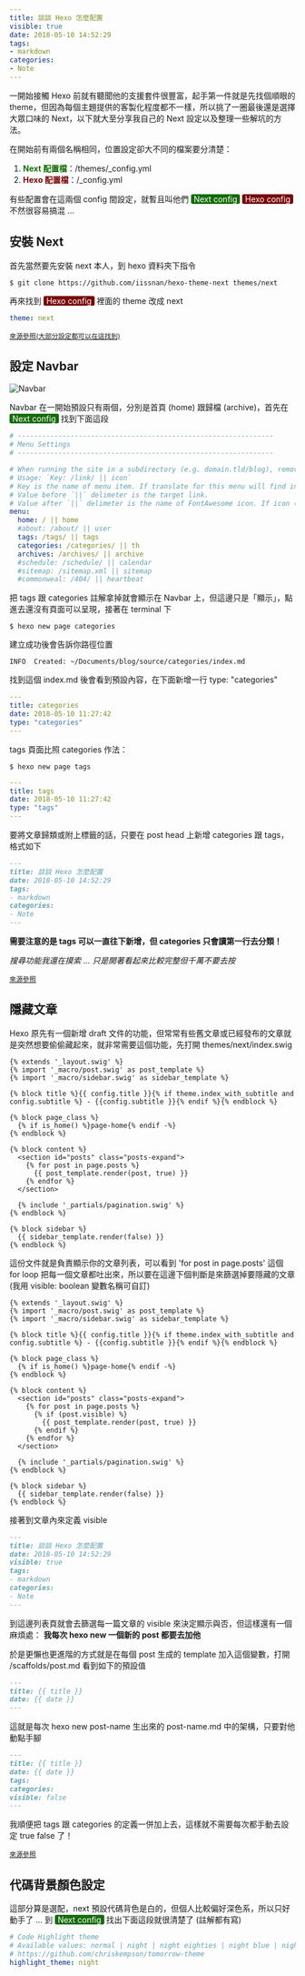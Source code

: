 ```yaml
---
title: 談談 Hexo 怎麼配置
visible: true
date: 2018-05-10 14:52:29
tags: 
- markdown
categories: 
- Note
---
```


一開始接觸 Hexo 前就有聽聞他的支援套件很豐富，起手第一件就是先找個順眼的 theme，但因為每個主題提供的客製化程度都不一樣，所以挑了一圈最後還是選擇大眾口味的 Next，以下就大至分享我自己的 Next 設定以及整理一些解坑的方法。

<!--more-->

在開始前有兩個名稱相同，位置設定卻大不同的檔案要分清楚：
1. <font color='#156c08' style='font-weight: bold'>Next 配置檔</font>：/themes/_config.yml
2. <font color='#780909' style='font-weight: bold'>Hexo 配置檔</font>：/_config.yml

有些配置會在這兩個 config 間設定，就暫且叫他們 <font style='color: white; background-color: #156c08; padding: 0 5px; border-radius: 3px;'>Next config</font> <font style='color: white; background-color: #780909; padding: 0 5px; border-radius: 3px;'>Hexo config</font> 不然很容易搞混 ... 


## 安裝 Next

首先當然要先安裝 next 本人，到 hexo 資料夾下指令
```
$ git clone https://github.com/iissnan/hexo-theme-next themes/next
```
再來找到 <font style='color: white; background-color: #780909; padding: 0 5px; border-radius: 3px;'>Hexo config</font> 裡面的 theme 改成 next
```yml
theme: next
```
<small>[來源參照(大部分設定都可以在這找到)](https://theme-next.iissnan.com/getting-started.html#theme-settings)</small>


## 設定 Navbar
![Navbar](https://i.imgur.com/tgIwioK.png)

Navbar 在一開始預設只有兩個，分別是首頁 (home) 跟歸檔 (archive)，首先在 <font style='color: white; background-color: #156c08; padding: 0 5px; border-radius: 3px;'>Next config</font> 找到下面這段

```yml
# ---------------------------------------------------------------
# Menu Settings
# ---------------------------------------------------------------

# When running the site in a subdirectory (e.g. domain.tld/blog), remove the leading slash from link value (/archives -> archives).
# Usage: `Key: /link/ || icon`
# Key is the name of menu item. If translate for this menu will find in languages - this translate will be loaded; if not - Key name will be used. Key is case-senstive.
# Value before `||` delimeter is the target link.
# Value after `||` delimeter is the name of FontAwesome icon. If icon (with or without delimeter) is not specified, question icon will be loaded.
menu:
  home: / || home
  #about: /about/ || user
  tags: /tags/ || tags
  categories: /categories/ || th
  archives: /archives/ || archive
  #schedule: /schedule/ || calendar
  #sitemap: /sitemap.xml || sitemap
  #commonweal: /404/ || heartbeat
```

把 tags 跟 categories 註解拿掉就會顯示在 Navbar 上，但這邊只是「顯示」，點進去還沒有頁面可以呈現，接著在 terminal 下

```
$ hexo new page categories
```

建立成功後會告訴你路徑位置

```
INFO  Created: ~/Documents/blog/source/categories/index.md
```

找到這個 index.md 後會看到預設內容，在下面新增一行 type: "categories"

```yml
---
title: categories
date: 2018-05-10 11:27:42
type: "categories"
---
```

tags 頁面比照 categories 作法：
```
$ hexo new page tags
```
```yml
---
title: tags
date: 2018-05-10 11:27:42
type: "tags"
---
```

要將文章歸類或附上標籤的話，只要在 post head 上新增 categories 跟 tags，格式如下
```md
---
title: 談談 Hexo 怎麼配置
date: 2018-05-10 14:52:29
tags: 
- markdown
categories: 
- Note
---
```
**需要注意的是 tags 可以一直往下新增，但 categories 只會讀第一行去分類！**

*搜尋功能我還在摸索 ... 只是開著看起來比較完整但千萬不要去按*

<small>[來源參照](https://linlif.github.io/2017/05/27/Hexo%E4%BD%BF%E7%94%A8%E6%94%BB%E7%95%A5-%E6%B7%BB%E5%8A%A0%E5%88%86%E7%B1%BB%E5%8F%8A%E6%A0%87%E7%AD%BE/)</small>


## 隱藏文章

Hexo 原先有一個新增 draft 文件的功能，但常常有些舊文章或已經發布的文章就是突然想要偷偷藏起來，就非常需要這個功能，先打開 themes/next/index.swig

```swig
{% extends '_layout.swig' %}
{% import '_macro/post.swig' as post_template %}
{% import '_macro/sidebar.swig' as sidebar_template %}

{% block title %}{{ config.title }}{% if theme.index_with_subtitle and config.subtitle %} - {{config.subtitle }}{% endif %}{% endblock %}

{% block page_class %}
  {% if is_home() %}page-home{% endif -%}
{% endblock %}

{% block content %}
  <section id="posts" class="posts-expand">
    {% for post in page.posts %}
      {{ post_template.render(post, true) }}
    {% endfor %}
  </section>

  {% include '_partials/pagination.swig' %}
{% endblock %}

{% block sidebar %}
  {{ sidebar_template.render(false) }}
{% endblock %}
```

這份文件就是負責顯示你的文章列表，可以看到 'for post in page.posts' 這個 for loop 把每一個文章都吐出來，所以要在這邊下個判斷是來篩選掉要隱藏的文章 (我用 visible: boolean 變數名稱可自訂)
```swig
{% extends '_layout.swig' %}
{% import '_macro/post.swig' as post_template %}
{% import '_macro/sidebar.swig' as sidebar_template %}

{% block title %}{{ config.title }}{% if theme.index_with_subtitle and config.subtitle %} - {{config.subtitle }}{% endif %}{% endblock %}

{% block page_class %}
  {% if is_home() %}page-home{% endif -%}
{% endblock %}

{% block content %}
  <section id="posts" class="posts-expand">
    {% for post in page.posts %}
      {% if (post.visible) %}
        {{ post_template.render(post, true) }}
      {% endif %}
    {% endfor %}
  </section>

  {% include '_partials/pagination.swig' %}
{% endblock %}

{% block sidebar %}
  {{ sidebar_template.render(false) }}
{% endblock %}
```

接著到文章內來定義 visible

```md
---
title: 談談 Hexo 怎麼配置
date: 2018-05-10 14:52:29
visible: true
tags: 
- markdown
categories: 
- Note
---
```

到這邊列表頁就會去篩選每一篇文章的 visible 來決定顯示與否，但這樣還有一個麻煩處：
**我每次 hexo new 一個新的 post 都要去加他**

於是更懶也更進階的方式就是在每個 post 生成的 template 加入這個變數，打開 /scaffolds/post.md 看到如下的預設值
```md
---
title: {{ title }}
date: {{ date }}
---
```
這就是每次 hexo new post-name 生出來的 post-name.md 中的架構，只要對他動點手腳
```md
---
title: {{ title }}
date: {{ date }}
tags:
categories: 
visible: false
---
```
我順便把 tags 跟 categories 的定義一併加上去，這樣就不需要每次都手動去設定 true false 了！

<small>[來源參照](http://forwardkth.github.io/2016/05/08/next-theme-post-visibility/)</small>

## 代碼背景顏色設定

這部分算是選配，next 預設代碼背色是白的，但個人比較偏好深色系，所以只好動手了 ...
到  <font style='color: white; background-color: #156c08; padding: 0 5px; border-radius: 3px;'>Next config</font> 找出下面這段就很清楚了 (註解都有寫)
```yml
# Code Highlight theme
# Available values: normal | night | night eighties | night blue | night bright
# https://github.com/chriskempson/tomorrow-theme
highlight_theme: night
```